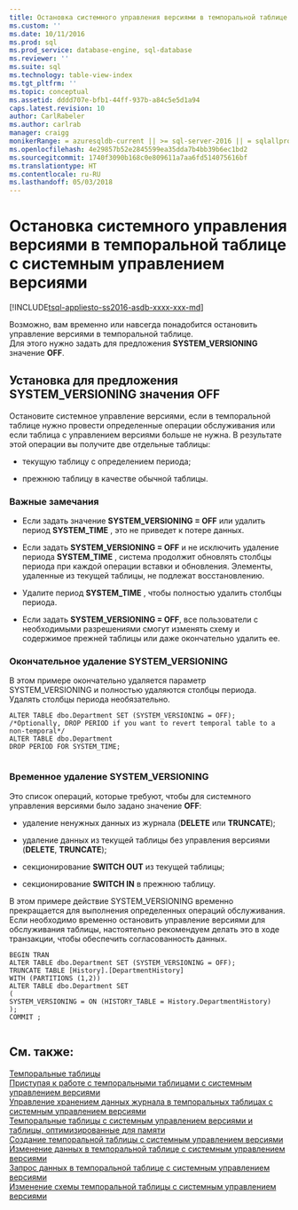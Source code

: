 ```yaml
---
title: Остановка системного управления версиями в темпоральной таблице с системным управлением версиями | Документация Майкрософт
ms.custom: ''
ms.date: 10/11/2016
ms.prod: sql
ms.prod_service: database-engine, sql-database
ms.reviewer: ''
ms.suite: sql
ms.technology: table-view-index
ms.tgt_pltfrm: ''
ms.topic: conceptual
ms.assetid: dddd707e-bfb1-44ff-937b-a84c5e5d1a94
caps.latest.revision: 10
author: CarlRabeler
ms.author: carlrab
manager: craigg
monikerRange: = azuresqldb-current || >= sql-server-2016 || = sqlallproducts-allversions
ms.openlocfilehash: 4e29857b52e2845599ea35dda7b4bb39b6ec1bd2
ms.sourcegitcommit: 1740f3090b168c0e809611a7aa6fd514075616bf
ms.translationtype: HT
ms.contentlocale: ru-RU
ms.lasthandoff: 05/03/2018
---
```

# <a name="stopping-system-versioning-on-a-system-versioned-temporal-table"></a>Остановка системного управления версиями в темпоральной таблице с системным управлением версиями
[!INCLUDE[tsql-appliesto-ss2016-asdb-xxxx-xxx-md](../../includes/tsql-appliesto-ss2016-asdb-xxxx-xxx-md.md)]

  Возможно, вам временно или навсегда понадобится остановить управление версиями в темпоральной таблице.   
Для этого нужно задать для предложения **SYSTEM_VERSIONING** значение **OFF**.  
  
## <a name="setting-systemversioning--off"></a>Установка для предложения SYSTEM_VERSIONING значения OFF  
 Остановите системное управление версиями, если в темпоральной таблице нужно провести определенные операции обслуживания или если таблица с управлением версиями больше не нужна. В результате этой операции вы получите две отдельные таблицы:  
  
-   текущую таблицу с определением периода;  
  
-   прежнюю таблицу в качестве обычной таблицы.  
  
### <a name="important-remarks"></a>Важные замечания  
  
-   Если задать значение  **SYSTEM_VERSIONING = OFF** или удалить период **SYSTEM_TIME** , это не приведет к потере данных.  
  
-   Если задать **SYSTEM_VERSIONING = OFF** и не исключить удаление периода **SYSTEM_TIME** , система продолжит обновлять столбцы периода при каждой операции вставки и обновления. Элементы, удаленные из текущей таблицы, не подлежат восстановлению.  
  
-   Удалите период **SYSTEM_TIME** , чтобы полностью удалить столбцы периода.  
  
-   Если задать **SYSTEM_VERSIONING = OFF**, все пользователи с необходимыми разрешениями смогут изменять схему и содержимое прежней таблицы или даже окончательно удалить ее.  
  
### <a name="permanently-remove-systemversioning"></a>Окончательное удаление SYSTEM_VERSIONING  
 В этом примере окончательно удаляется параметр SYSTEM_VERSIONING и полностью удаляются столбцы периода. Удалять столбцы периода необязательно.  
  
```  
ALTER TABLE dbo.Department SET (SYSTEM_VERSIONING = OFF);   
/*Optionally, DROP PERIOD if you want to revert temporal table to a non-temporal*/   
ALTER TABLE dbo.Department   
DROP PERIOD FOR SYSTEM_TIME;  
  
```  
  
### <a name="temporarily-remove-systemversioning"></a>Временное удаление SYSTEM_VERSIONING  
 Это список операций, которые требуют, чтобы для системного управления версиями было задано значение **OFF**:  
  
-   удаление ненужных данных из журнала (**DELETE** или **TRUNCATE**);  
  
-   удаление данных из текущей таблицы без управления версиями (**DELETE**, **TRUNCATE**);  
  
-   секционирование **SWITCH OUT** из текущей таблицы;  
  
-   секционирование **SWITCH IN** в прежнюю таблицу.  
  
 В этом примере действие SYSTEM_VERSIONING временно прекращается для выполнения определенных операций обслуживания. Если необходимо временно остановить управление версиями для обслуживания таблицы, настоятельно рекомендуем делать это в ходе транзакции, чтобы обеспечить согласованность данных.  
  
```  
BEGIN TRAN   
ALTER TABLE dbo.Department SET (SYSTEM_VERSIONING = OFF);   
TRUNCATE TABLE [History].[DepartmentHistory]   
WITH (PARTITIONS (1,2))   
ALTER TABLE dbo.Department SET    
(   
SYSTEM_VERSIONING = ON (HISTORY_TABLE = History.DepartmentHistory)   
);   
COMMIT ;  
  
```  
  
## <a name="see-also"></a>См. также:  
 [Темпоральные таблицы](../../relational-databases/tables/temporal-tables.md)   
 [Приступая к работе c темпоральными таблицами с системным управлением версиями](../../relational-databases/tables/getting-started-with-system-versioned-temporal-tables.md)   
 [Управление хранением данных журнала в темпоральных таблицах с системным управлением версиями](../../relational-databases/tables/manage-retention-of-historical-data-in-system-versioned-temporal-tables.md)   
 [Темпоральные таблицы с системным управлением версиями и таблицы, оптимизированные для памяти](../../relational-databases/tables/system-versioned-temporal-tables-with-memory-optimized-tables.md)   
 [Создание темпоральной таблицы с системным управлением версиями](../../relational-databases/tables/creating-a-system-versioned-temporal-table.md)   
 [Изменение данных в темпоральной таблице с системным управлением версиями](../../relational-databases/tables/modifying-data-in-a-system-versioned-temporal-table.md)   
 [Запрос данных в темпоральной таблице с системным управлением версиями](../../relational-databases/tables/querying-data-in-a-system-versioned-temporal-table.md)   
 [Изменение схемы темпоральной таблицы с системным управлением версиями](../../relational-databases/tables/changing-the-schema-of-a-system-versioned-temporal-table.md)  
  
  

